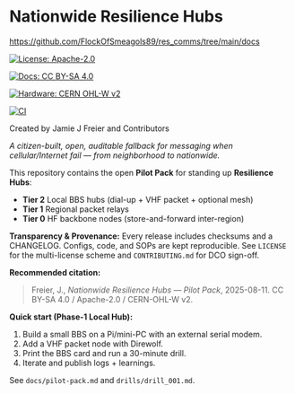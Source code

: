 # Nationwide Resilience Hubs

https://github.com/FlockOfSmeagols89/res_comms/tree/main/docs

[![License: Apache-2.0](https://img.shields.io/badge/Code-Apache--2.0-blue.svg)](LICENSES/APACHE-2.0.txt)

[![Docs: CC BY-SA 4.0](https://img.shields.io/badge/Docs-CC%20BY--SA%204.0-brightgreen.svg)](LICENSES/CC-BY-SA-4.0.txt)

[![Hardware: CERN OHL-W v2](https://img.shields.io/badge/Hardware-CERN%20OHL--W%20v2-orange.svg)](LICENSES/CERN-OHL-W-2.0.txt)

[![CI](https://img.shields.io/github/actions/workflow/status/OWNER/REPO/ci.yml?branch=main)](.github/workflows/ci.yml)

Created by Jamie J Freier and Contributors

*A citizen-built, open, auditable fallback for messaging when cellular/Internet fail — from neighborhood to nationwide.*

This repository contains the open **Pilot Pack** for standing up **Resilience Hubs**:
- **Tier 2** Local BBS hubs (dial-up + VHF packet + optional mesh)
- **Tier 1** Regional packet relays
- **Tier 0** HF backbone nodes (store-and-forward inter-region)

**Transparency & Provenance:** Every release includes checksums and a CHANGELOG. Configs, code, and SOPs are kept reproducible. See `LICENSE` for the multi-license scheme and `CONTRIBUTING.md` for DCO sign-off.

**Recommended citation:**
> Freier, J., *Nationwide Resilience Hubs — Pilot Pack*, 2025-08-11. CC BY-SA 4.0 / Apache-2.0 / CERN-OHL-W v2.

**Quick start (Phase-1 Local Hub):**
1. Build a small BBS on a Pi/mini-PC with an external serial modem.
2. Add a VHF packet node with Direwolf.
3. Print the BBS card and run a 30-minute drill.
4. Iterate and publish logs + learnings.

See `docs/pilot-pack.md` and `drills/drill_001.md`.
